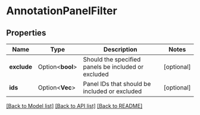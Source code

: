 # AnnotationPanelFilter

## Properties

Name | Type | Description | Notes
------------ | ------------- | ------------- | -------------
**exclude** | Option<**bool**> | Should the specified panels be included or excluded | [optional]
**ids** | Option<**Vec<i64>**> | Panel IDs that should be included or excluded | [optional]

[[Back to Model list]](../README.md#documentation-for-models) [[Back to API list]](../README.md#documentation-for-api-endpoints) [[Back to README]](../README.md)


